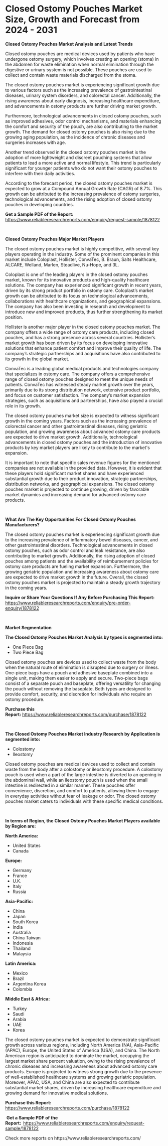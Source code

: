 <p><h1>Closed Ostomy Pouches Market Size, Growth and Forecast from 2024 - 2031</h1></p><p><strong>Closed Ostomy Pouches Market Analysis and Latest Trends</strong></p>
<p><p>Closed ostomy pouches are medical devices used by patients who have undergone ostomy surgery, which involves creating an opening (stoma) in the abdomen for waste elimination when normal elimination through the digestive or urinary system is not possible. These pouches are used to collect and contain waste materials discharged from the stoma.</p><p>The closed ostomy pouches market is experiencing significant growth due to various factors such as the increasing prevalence of gastrointestinal diseases, urinary system disorders, and colorectal cancer. Additionally, the rising awareness about early diagnosis, increasing healthcare expenditure, and advancements in ostomy products are further driving market growth.</p><p>Furthermore, technological advancements in closed ostomy pouches, such as improved adhesives, odor control mechanisms, and materials enhancing the comfort and security of the pouch, are also contributing to the market growth. The demand for closed ostomy pouches is also rising due to the growing aging population, as the incidence of chronic diseases and surgeries increases with age.</p><p>Another trend observed in the closed ostomy pouches market is the adoption of more lightweight and discreet pouching systems that allow patients to lead a more active and normal lifestyle. This trend is particularly significant for younger patients who do not want their ostomy pouches to interfere with their daily activities.</p><p>According to the forecast period, the closed ostomy pouches market is expected to grow at a Compound Annual Growth Rate (CAGR) of 8.7%. This growth can be attributed to the increasing prevalence of ostomy surgeries, technological advancements, and the rising adoption of closed ostomy pouches in developing countries.</p></p>
<p><strong>Get a Sample PDF of the Report:&nbsp;</strong> <a href="https://www.reliableresearchreports.com/enquiry/request-sample/1878122">https://www.reliableresearchreports.com/enquiry/request-sample/1878122</a></p>
<p>&nbsp;</p>
<p><strong>Closed Ostomy Pouches Major Market Players</strong></p>
<p><p>The closed ostomy pouches market is highly competitive, with several key players operating in the industry. Some of the prominent companies in this market include Coloplast, Hollister, ConvaTec, B. Braun, Salts Healthcare, ALCARE, Welland, Marlen, Steadlive, Nu-Hope, and 3L.</p><p>Coloplast is one of the leading players in the closed ostomy pouches market, known for its innovative products and high-quality healthcare solutions. The company has experienced significant growth in recent years, driven by its strong product portfolio in ostomy care. Coloplast’s market growth can be attributed to its focus on technological advancements, collaborations with healthcare organizations, and geographical expansions. The company has also been investing in research and development to introduce new and improved products, thus further strengthening its market position.</p><p>Hollister is another major player in the closed ostomy pouches market. The company offers a wide range of ostomy care products, including closed pouches, and has a strong presence across several countries. Hollister’s market growth has been driven by its focus on developing innovative solutions that enhance patient comfort and improve their quality of life. The company’s strategic partnerships and acquisitions have also contributed to its growth in the global market.</p><p>ConvaTec is a leading global medical products and technologies company that specializes in ostomy care. The company offers a comprehensive range of closed ostomy pouches designed to meet the unique needs of patients. ConvaTec has witnessed steady market growth over the years, primarily due to its strong distribution network, extensive product portfolio, and focus on customer satisfaction. The company’s market expansion strategies, such as acquisitions and partnerships, have also played a crucial role in its growth.</p><p>The closed ostomy pouches market size is expected to witness significant growth in the coming years. Factors such as the increasing prevalence of colorectal cancer and other gastrointestinal diseases, rising geriatric population, and growing awareness about advanced ostomy care products are expected to drive market growth. Additionally, technological advancements in closed ostomy pouches and the introduction of innovative products by key market players are likely to contribute to the market's expansion.</p><p>It is important to note that specific sales revenue figures for the mentioned companies are not available in the provided data. However, it is evident that these players hold significant market shares and have experienced substantial growth due to their product innovation, strategic partnerships, distribution networks, and geographical expansions. The closed ostomy pouches market is projected to continue growing, driven by favorable market dynamics and increasing demand for advanced ostomy care products.</p></p>
<p>&nbsp;</p>
<p><strong>What Are The Key Opportunities For Closed Ostomy Pouches Manufacturers?</strong></p>
<p><p>The closed ostomy pouches market is experiencing significant growth due to the increasing prevalence of inflammatory bowel diseases, cancer, and other gastrointestinal disorders. Technological advancements in closed ostomy pouches, such as odor control and leak resistance, are also contributing to market growth. Additionally, the rising adoption of closed pouches among patients and the availability of reimbursement policies for ostomy care products are fueling market expansion. Furthermore, the growing geriatric population and increasing awareness about ostomy care are expected to drive market growth in the future. Overall, the closed ostomy pouches market is projected to maintain a steady growth trajectory in the coming years.</p></p>
<p><strong>Inquire or Share Your Questions If Any Before Purchasing This Report:</strong> <a href="https://www.reliableresearchreports.com/enquiry/pre-order-enquiry/1878122">https://www.reliableresearchreports.com/enquiry/pre-order-enquiry/1878122</a></p>
<p>&nbsp;</p>
<p><strong>Market Segmentation</strong></p>
<p><strong>The Closed Ostomy Pouches Market Analysis by types is segmented into:</strong></p>
<p><ul><li>One Piece Bag</li><li>Two Piece Bag</li></ul></p>
<p><p>Closed ostomy pouches are devices used to collect waste from the body when the natural route of elimination is disrupted due to surgery or illness. One-piece bags have a pouch and adhesive baseplate combined into a single unit, making them easier to apply and secure. Two-piece bags consist of a separate pouch and baseplate, offering versatility for changing the pouch without removing the baseplate. Both types are designed to provide comfort, security, and discretion for individuals who require an ostomy procedure.</p></p>
<p><strong>Purchase this Report:&nbsp;</strong><a href="https://www.reliableresearchreports.com/purchase/1878122">https://www.reliableresearchreports.com/purchase/1878122</a></p>
<p>&nbsp;</p>
<p><strong>The Closed Ostomy Pouches Market Industry Research by Application is segmented into:</strong></p>
<p><ul><li>Colostomy</li><li>Ileostomy</li></ul></p>
<p><p>Closed ostomy pouches are medical devices used to collect and contain waste from the body after a colostomy or ileostomy procedure. A colostomy pouch is used when a part of the large intestine is diverted to an opening in the abdominal wall, while an ileostomy pouch is used when the small intestine is redirected in a similar manner. These pouches offer convenience, discretion, and comfort to patients, allowing them to engage in everyday activities without fear of leakage or odor. The closed ostomy pouches market caters to individuals with these specific medical conditions.</p></p>
<p>&nbsp;</p>
<p><strong>In terms of Region, the Closed Ostomy Pouches Market Players available by Region are:</strong></p>
<p>
    <p> <strong> North America: </strong>
        <ul>
            <li>United States</li>
            <li>Canada</li>
        </ul>
        </p> 
    <p> <strong> Europe: </strong>
        <ul>
            <li>Germany</li>
            <li>France</li>
            <li>U.K.</li>
            <li>Italy</li>
            <li>Russia</li>
        </ul>
        </p> 
    <p> <strong> Asia-Pacific: </strong>
        <ul>
            <li>China</li>
            <li>Japan</li>
            <li>South Korea</li>
            <li>India</li>
            <li>Australia</li>
            <li>China Taiwan</li>
            <li>Indonesia</li>
            <li>Thailand</li>
            <li>Malaysia</li>
        </ul>
        </p> 
    <p> <strong> Latin America: </strong>
        <ul>
            <li>Mexico</li>
            <li>Brazil</li>
            <li>Argentina Korea</li>
            <li>Colombia</li>
        </ul>
        </p> 
    <p> <strong> Middle East & Africa: </strong>
        <ul>
            <li>Turkey</li>
            <li>Saudi</li>
            <li>Arabia</li>
            <li>UAE</li>
            <li>Korea</li>
        </ul>
    </p>
    </p>
<p><p>The closed ostomy pouches market is expected to demonstrate significant growth across various regions, including North America (NA), Asia-Pacific (APAC), Europe, the United States of America (USA), and China. The North American region is anticipated to dominate the market, occupying the largest market share percent valuation, owing to the rising prevalence of chronic diseases and increasing awareness about advanced ostomy care products. Europe is projected to witness strong growth due to the presence of well-established healthcare systems and growing geriatric population. Moreover, APAC, USA, and China are also expected to contribute substantial market shares, driven by increasing healthcare expenditure and growing demand for innovative medical solutions.</p></p>
<p><strong>Purchase this Report: </strong><a href="https://www.reliableresearchreports.com/purchase/1878122">https://www.reliableresearchreports.com/purchase/1878122</a></p>
<p>&nbsp;<strong>Get a Sample PDF of the Report:&nbsp;&nbsp;</strong><a href="https://www.reliableresearchreports.com/enquiry/request-sample/1878122">https://www.reliableresearchreports.com/enquiry/request-sample/1878122</a></p>
<p><strong></strong></p>
<p>Check more reports on https://www.reliableresearchreports.com/</p>